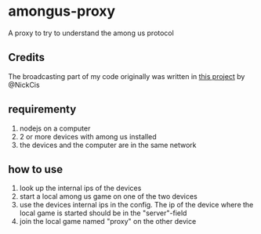 # amongus-proxy
A proxy to try to understand the among us protocol
## Credits
The broadcasting part of my code originally was written in  [this project](https://github.com/NickCis/among-us-proxy) by @NickCis
## requirementy
1. nodejs on a computer
2. 2 or more devices with among us installed
3. the devices and the computer are in the same network
## how to use
1. look up the internal ips of the devices
2. start a local among us game on one of the two devices
3. use the devices internal ips in the config. The ip of the device where the local game is started should be in the "server"-field
4. join the local game named "proxy" on the other device
